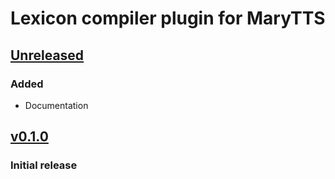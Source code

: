 Lexicon compiler plugin for MaryTTS
===================================

[Unreleased]
------------

### Added
- Documentation

[v0.1.0]
--------

### Initial release

[Unreleased]: https://github.com/marytts/gradle-marytts-lexicon-compiler-plugin/compare/v0.1.0...HEAD
[v0.1.0]: https://github.com/marytts/gradle-marytts-lexicon-compiler-plugin/tree/v0.1.0
